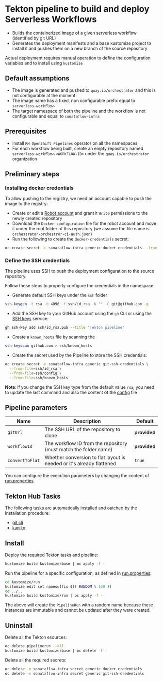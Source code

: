 
# Tekton pipeline to build and deploy Serverless Workflows
* Builds the containerized image of a given serverless workflow (identified by git URL)
* Generates the deployment manifests and a base kustomize project to install it and pushes them on a new branch of the 
  source repository

Actual deployment requires manual operation to define the configuration variables and to install using `kustomize`

## Default assumptions
* The image is generated and pushed to `quay.io/orchestrator` and this is not configurable at the moment
* The image name has a fixed, non configurable prefix equal to `serverless-workflow-`
* The target namespace of both the pipeline and the workflow is not configurable and equal to `sonataflow-infra`

## Prerequisites
* Install `RH OpenShift Pipelines` operator on all the namespaces
* For each workflow being built, create an empty repository named `serverless-workflow-<WORKFLOW-ID>` under the 
  `quay.io/orchestrator` organization

## Preliminary steps
### Installing docker credentials
To allow pushing to the registry, we need an account capable to push the image to the registry:

* Create or edit a [Robot account](https://quay.io/organization/orchestrator?tab=robots) and grant it `Write` permissions 
  to the newly created repository
* Download the `Docker configuration` file for the robot account and move it under the root folder of this repository (we 
  assume the file name is `orchestrator-orchestror-ci-auth.json`)
* Run the following to create the `docker-credentials` secret:
```bash
oc create secret -n sonataflow-infra generic docker-credentials --from-file=config.json=orchestrator-orchestror-ci-auth.json
```

### Define the SSH credentials
The pipeline uses SSH to push the deployment configuration to the source repository.

Follow these steps to properly configure the credentials in the namespace:
* Generate default SSH keys under the `ssh` folder
```bash
ssh-keygen -t rsa -b 4096 -f ssh/id_rsa -N "" -C git@github.com -q
```
* Add the SSH key to your GitHub account using the `gh` CLI or using the [SSH keys](https://github.com/settings/keys) service:
```bash
gh ssh-key add ssh/id_rsa.pub --title "Tekton pipeline"
```
* Create a `known_hosts` file by scanning the 
```bash
ssh-keyscan github.com > ssh/known_hosts
```
* Create the secret used by the Pipeline to store the SSH credentials:
```bash
oc create secret -n sonataflow-infra generic git-ssh-credentials \
  --from-file=ssh/id_rsa \
  --from-file=ssh/config \
  --from-file=ssh/known_hosts
```

**Note**: if you change the SSH key type from the default value `rsa`, you need to update the last command and also the content
of the [config](./ssh/config) file

## Pipeline parameters

| Name | Description | Default |
|------|-------------|---------|
|`gitUrl`|The SSH URL of the repository to clone|**provided**|
|`workflowId`|The workflow ID from the repository (must match the folder name)|**provided**|
|`convertToFlat`|Whether conversion to flat layout is needed or it's already flattened|`true`|

You can configure the execution parameters by changing the content of [run.properties](./kustomize/run/run.properties).

## Tekton Hub Tasks
The following tasks are automatically installed and oatched by the installation procedure:
* [git cli](https://hub.tekton.dev/tekton/task/git-cli)
* [kaniko](https://hub.tekton.dev/tekton/task/kaniko)

## Install
Deploy the required Tekton tasks and pipeline:
```bash
kustomize build kustomize/base | oc apply -f -
```

Run the pipeline for a specific configuration, as defined in [run.properties](./kustomize/run/run.properties):
```bash
cd kustomize/run
kustomize edit set namesuffix $(( RANDOM % 100 ))
cd ../..
kustomize build kustomize/run | oc apply -f -
```
The above will create the `PipelineRun` with a random name because these instances are immutable and cannot be updated after they were created.

## Uninstall
Delete all the Tekton esources:
```bash
oc delete pipelinerun --all
kustomize build kustomize/base | oc delete -f -
```

Delete all the required secrets:
```bash
oc delete -n sonataflow-infra secret generic docker-credentials
oc delete -n sonataflow-infra secret generic git-ssh-credentials
```